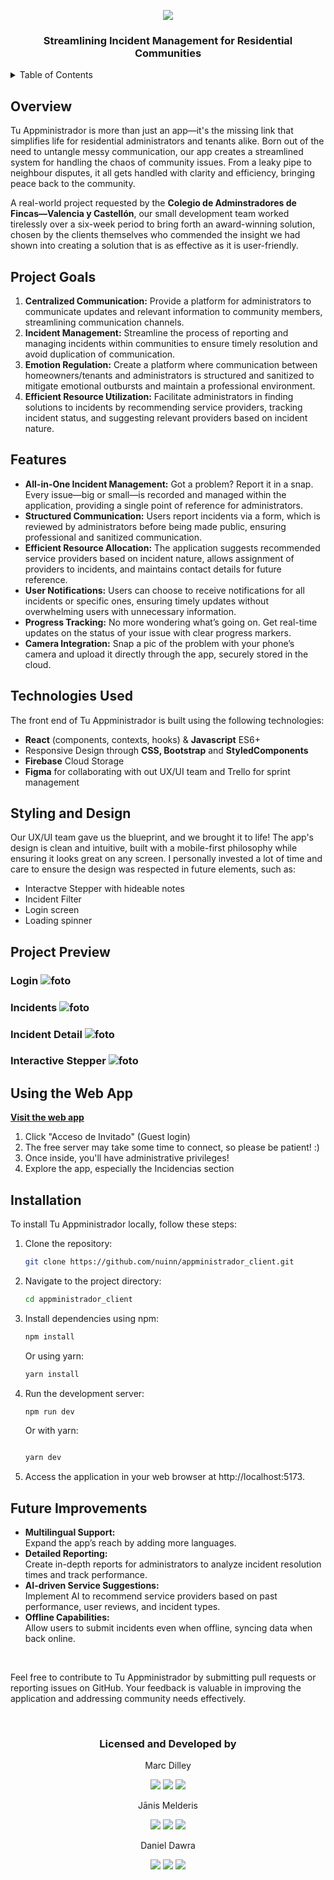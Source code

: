 <p align="center"><img src="https://firebasestorage.googleapis.com/v0/b/appministrador.appspot.com/o/transparentGreenLogoBrand.png?alt=media&token=3af820a2-a290-478e-a6ee-0132b34b51db"></p>

<h3 align="center">Streamlining Incident Management for Residential Communities</h3>

<details>
  <summary>Table of Contents</summary>
  <ol>
    <li><a href="#overview">Overview</a></li>
      <li><a href="#project-goals">Project Goals</a></li>
      <li><a href="#features">Features</a></li>
      <li><a href="#technologies-used">Technologies Used</a></li>
      <li><a href="#styling-and-design">Styling and Design</a></li>
    <li><a href="project-preview">Project Preview</a></li>
    <li><a href="#using-the-web-app">Using the Web app</a></li>
       <li><a href="#installation">Installation</a></li>
    <li><a href="#future-improvements">Future Improvements</a></li>
  </ol>
</details>

## Overview

Tu Appministrador is more than just an app—it's the missing link that simplifies life for residential administrators and tenants alike. Born out of the need to untangle messy communication, our app creates a streamlined system for handling the chaos of community issues. From a leaky pipe to neighbour disputes, it all gets handled with clarity and efficiency, bringing peace back to the community.

A real-world project requested by the <strong>Colegio de Adminstradores de Fincas—Valencia y Castellón</strong>, our small development team worked tirelessly over a six-week period to bring forth an award-winning solution, chosen by the clients themselves who commended the insight we had shown into creating a solution that is as effective as it is user-friendly.


## Project Goals

<ol>
  <li><strong>Centralized Communication:</strong> Provide a platform for administrators to communicate updates and relevant information to community members, streamlining communication channels.

  <li><strong>Incident Management:</strong> Streamline the process of reporting and managing incidents within communities to ensure timely resolution and avoid duplication of communication.

  <li><strong>Emotion Regulation:</strong> Create a platform where communication between homeowners/tenants and administrators is structured and sanitized to mitigate emotional outbursts and maintain a professional environment.

<li><strong>Efficient Resource Utilization:</strong> Facilitate administrators in finding solutions to incidents by recommending service providers, tracking incident status, and suggesting relevant providers based on incident nature.
</ol>

## Features

<ul>
  <li><strong>All-in-One Incident Management:</strong> Got a problem? Report it in a snap. Every issue—big or small—is recorded and managed within the application, providing a single point of reference for administrators.
  <li><strong>Structured Communication:</strong> Users report incidents via a form, which is reviewed by administrators before being made public, ensuring professional and sanitized communication.
<li><strong>Efficient Resource Allocation:</strong> The application suggests recommended service providers based on incident nature, allows assignment of providers to incidents, and maintains contact details for future reference.
<li><strong>User Notifications:</strong> Users can choose to receive notifications for all incidents or specific ones, ensuring timely updates without overwhelming users with unnecessary information.
<li><strong>Progress Tracking:</strong> No more wondering what’s going on. Get real-time updates on the status of your issue with clear progress markers.
<li><strong>Camera Integration:</strong> Snap a pic of the problem with your phone’s camera and upload it directly through the app, securely stored in the cloud.</li>
</ul>

## Technologies Used

The front end of Tu Appministrador is built using the following technologies:

<ul>
<li><strong>React</strong> (components, contexts, hooks) & <strong>Javascript</strong> ES6+
  <img src"https://img.shields.io/badge/React-20232A?style=for-the-badge&logo=react&logoColor=61DAFB">
<li>Responsive Design through <strong>CSS, Bootstrap</strong> and <strong>StyledComponents</strong>
  <li><strong>Firebase</strong> Cloud Storage</li>
  <li><strong>Figma</strong> for collaborating with out UX/UI team and Trello for sprint management</li>
</ul>

## Styling and Design

Our UX/UI team gave us the blueprint, and we brought it to life! The app's design is clean and intuitive, built with a mobile-first philosophy while ensuring it looks great on any screen. I personally invested a lot of time and care to ensure the design was respected in future elements, such as:
<ul>
  <li>Interactve Stepper with hideable notes</li>
  <li>Incident Filter</li>
  <li>Login screen</li>
  <li>Loading spinner</li>
</ul>

## Project Preview

### Login ![foto](./screengrabs/IMG_4310.jpg)
### Incidents ![foto](./screengrabs/IMG_4311.jpg)
### Incident Detail ![foto](./screengrabs/IMG_4308.jpg)
### Interactive Stepper ![foto](./screengrabs/IMG_4309.jpg)

## Using the Web App
<a href="tuappministrador.vercel.app"><strong>Visit the web app</strong></a>
<ol>
<li>Click "Acceso de Invitado" (Guest login)
<li>The free server may take some time to connect, so please be patient! :)
<li>Once inside, you'll have administrative privileges!
<li>Explore the app, especially the Incidencias section
</ol>

## Installation
To install Tu Appministrador locally, follow these steps:

<ol>
<li>Clone the repository:
  
```bash
git clone https://github.com/nuinn/appministrador_client.git
```
<li>Navigate to the project directory:
  
```bash
cd appministrador_client
```
<li>Install dependencies using npm:

```bash
npm install
```
Or using yarn:

```bash
yarn install
```
<li>Run the development server:

```bash
npm run dev
```
Or with yarn:

```bash

yarn dev
```
<li>Access the application in your web browser at http://localhost:5173.
</ol>

## Future Improvements
<ul>
  <li><strong>Multilingual Support:</strong></li> Expand the app’s reach by adding more languages.
  <li><strong>Detailed Reporting:</strong></li> Create in-depth reports for administrators to analyze incident resolution times and track performance.
  <li><strong>AI-driven Service Suggestions:</strong></li> Implement AI to recommend service providers based on past performance, user reviews, and incident types.
  <li><strong>Offline Capabilities:</strong></li>Allow users to submit incidents even when offline, syncing data when back online.
</ul>

<br>

Feel free to contribute to Tu Appministrador by submitting pull requests or reporting issues on GitHub. Your feedback is valuable in improving the application and addressing community needs effectively.

<br>

<h3 align="center">Licensed and Developed by</h3>

<p align="center">Marc Dilley</p>
<p align="center">
<a href = "mailto:marcdilley@gmail.com"><img src="https://img.shields.io/badge/-Gmail-%23333?style=for-the-badge&logo=gmail&logoColor=white" target="_blank"></a>
    <a href="https://www.linkedin.com/in/marc-dilley-288407a1/" target="_blank"><img src="https://img.shields.io/badge/-LinkedIn-%230077B5?style=for-the-badge&logo=linkedin&logoColor=white" target="_blank"></a> 
  <a href="https://github.com/nuinn/"><img src="https://img.shields.io/badge/GitHub-100000?style=for-the-badge&logo=github&logoColor=white"></a>
</p>
<p align="center">Jānis Melderis</p>
<p align="center">
<a href = "mailto:jaanmeld@gmail.com"><img src="https://img.shields.io/badge/-Gmail-%23333?style=for-the-badge&logo=gmail&logoColor=white" target="_blank"></a>
    <a href="https://www.linkedin.com/in/jm-24095226/" target="_blank"><img src="https://img.shields.io/badge/-LinkedIn-%230077B5?style=for-the-badge&logo=linkedin&logoColor=white" target="_blank"></a> 
  <a href="https://github.com/jaanmeld"><img src="https://img.shields.io/badge/GitHub-100000?style=for-the-badge&logo=github&logoColor=white"></a>
</p>
<p align="center">Daniel Dawra</p>
<p align="center">
<a href = "mailto:Dawra.daniel@gmail.com"><img src="https://img.shields.io/badge/-Gmail-%23333?style=for-the-badge&logo=gmail&logoColor=white" target="_blank"></a>
    <a href="https://www.linkedin.com/in/jm-24095226/](https://www.linkedin.com/in/daniel-dawra-944465167/?utm_source=share&utm_campaign=share_via&utm_content=profile&utm_medium=ios_app)" target="_blank"><img src="https://img.shields.io/badge/-LinkedIn-%230077B5?style=for-the-badge&logo=linkedin&logoColor=white" target="_blank"></a> 
  <a href="https://github.com/danielDAWRA"><img src="https://img.shields.io/badge/GitHub-100000?style=for-the-badge&logo=github&logoColor=white"></a>
</p>
